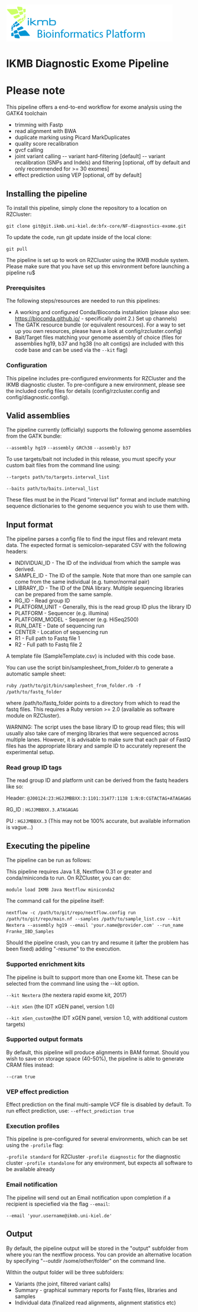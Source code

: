 ![](images/ikmb_bfx_logo.png)

# IKMB Diagnostic Exome Pipeline

# Please note

This pipeline offers a end-to-end workflow for exome analysis using the GATK4 toolchain

- trimming with Fastp
- read alignment with BWA
- duplicate marking using Picard MarkDuplicates
- quality score recalibration
- gvcf calling
- joint variant calling
-- variant hard-filtering [default]
-- variant recalibration (SNPs and Indels) and filtering [optional, off by default and only recommended for >= 30 exomes]
- effect prediction using VEP [optional, off by default]

## Installing the pipeline

To install this pipeline, simply clone the repository to a location on RZCluster:

`git clone git@git.ikmb.uni-kiel.de:bfx-core/NF-diagnostics-exome.git`

To update the code, run git update inside of the local clone:

`git pull`

The pipeline is set up to work on RZCluster using the IKMB module system. Please make sure that you have set up this environment before launching a pipeline ru$

### Prerequisites

The following steps/resources are needed to run this pipelines:
* A working and configured Conda/Bioconda installation (please also see: https://bioconda.github.io/ - specifically point 2.) Set up channels)
* The GATK resource bundle (or equivalent resources). For a way to set up you own resources, please have a look at config/rzcluster.config)
* Bait/Target files matching your genome assembly of choice (files for assemblies hg19, b37 and hg38 (no alt contigs) are included with this code base and can be used via the `--kit` flag)

### Configuration

This pipeline includes pre-configured environments for RZCluster and the IKMB diagnostic cluster. To pre-configure a new environment, please see the included config files for details (config/rzcluster.config and config/diagnostic.config).

## Valid assemblies

The pipeline currently (officially) supports the following genome assemblies from the GATK bundle:

`--assembly hg19` 
`--assembly GRCh38`
`--assembly b37`

To use targets/bait not included in this release, you must specify your custom bait files from the command line using:

`--targets path/to/targets.interval_list`

`--baits path/to/baits.interval_list`

These files must be in the Picard "interval list" format and include matching sequence dictionaries to the genome sequence you wish to use them with. 

## Input format

The pipeline parses a config file to find the input files and relevant meta data. The expected format is semicolon-separated CSV with the following headers:

  * INDIVIDUAl_ID - The ID of the individual from which the sample was derived.
  * SAMPLE_ID - The ID of the sample. Note that more than one sample can come from the same individual (e.g. tumor/normal pair)
  * LIBRARY_ID - The ID of the DNA library. Multiple sequencing libraries can be prepared from the same sample.
  * RG_ID - Read group ID
  * PLATFORM_UNIT - Generally, this is the read group ID plus the library ID
  * PLATFORM - Sequencer (e.g. illumina)
  * PLATFORM_MODEL - Sequencer (e.g. HiSeq2500)
  * RUN_DATE - Date of sequencing run
  * CENTER - Location of sequencing run
  * R1 - Full path to Fastq file 1
  * R2 - Full path to Fastq file 2

A template file (SampleTemplate.csv) is included with this code base. 

You can use the script bin/samplesheet_from_folder.rb to generate a automatic sample sheet:

`ruby /path/to/git/bin/samplesheet_from_folder.rb -f /path/to/fastq_folder`

where /path/to/fastq_folder points to a directory from which to read the fastq files. This requires a Ruby version >= 2.0 (available as software module on RZCluster).

WARNING: The script uses the base library ID to group read files; this will usually also take care of merging libraries that were sequenced across multiple lanes. However, it is advisable to make sure that each pair of FastQ files has the appropriate library and sample ID to accurately represent the experimental setup. 

### Read group ID tags

The read group ID and platform unit can be derived from the fastq headers like so:

Header: `@J00124:23:HGJJMBBXX:3:1101:31477:1138 1:N:0:CGTACTAG+ATAGAGAG`

RG_ID : `HGJJMBBXX.3.ATAGAGAG`

PU : `HGJJMBBXX.3` (This may not be 100% accurate, but available information is vague...)

## Executing the pipeline

The pipeline can be run as follows:

This pipeline requires Java 1.8, Nextflow 0.31 or greater and conda/miniconda to run. On RZCluster, you can do:

`module load IKMB Java Nextflow miniconda2`

The command call for the pipeline itself:

`nextflow -c /path/to/git/repo/nextflow.config run /path/to/git/repo/main.nf --samples /path/to/sample_list.csv --kit Nextera --assembly hg19 --email 'your.name@provider.com' --run_name Franke_IBD_Samples`

Should the pipeline crash, you can try and resume it (after the problem has been fixed) adding "-resume" to the execution. 

### Supported enrichment kits

The pipeline is built to support more than one Exome kit. These can be selected from the command line using the --kit option.

`--kit Nextera` (the nextera rapid exome kit, 2017)

`--kit xGen` (the IDT xGEN panel, version 1.0)

`--kit xGen_custom`(the IDT xGEN panel, version 1.0, with additional custom targets)

### Supported output formats

By default, this pipeline will produce alignments in BAM format. Should you wish to save on storage space (40-50%), the pipeline is able to generate CRAM files instead:

`--cram true`

### VEP effect prediction

Effect prediction on the final multi-sample VCF file is disabled by default. To run effect prediction, use:
`--effect_prediction true`

### Execution profiles

This pipeline is pre-configured for several environments, which can be set using the `-profile` flag:

`-profile standard` for RZCluster
`-profile diagnostic` for the diagnostic cluster
`-profile standalone` for any environment, but expects all software to be available already

### Email notification

The pipeline will send out an Email notification upon completion if a recipient is speciefied via the flag `--email`:

`--email 'your.username@ikmb.uni-kiel.de'` 

## Output

By default, the pipeline output will be stored in the "output" subfolder from where you ran the nextflow process. You can provide an alternative location 
by specifying "--outdir /some/other/folder" on the command line. 

Within the output folder will be three subfolders:

- Variants (the joint, filtered variant calls)
- Summary - graphical summary reports for Fastq files, libraries and samples
- Individual data (finalized read alignments, alignment statistics etc)
